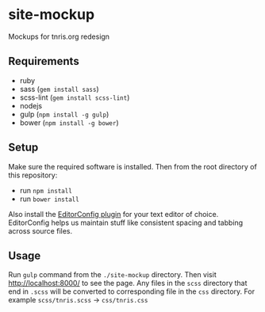 # site-mockup

Mockups for tnris.org redesign


## Requirements

 - ruby
 - sass (`gem install sass`)
 - scss-lint (`gem install scss-lint`)
 - nodejs
 - gulp (`npm install -g gulp`)
 - bower (`npm install -g bower`)


## Setup

Make sure the required software is installed. Then from the root directory of
this repository:

 - run `npm install`
 - run `bower install`

Also install the [EditorConfig plugin](http://editorconfig.org/#download) for your text editor of choice. EditorConfig helps us maintain stuff like consistent spacing and tabbing across source files.

## Usage

Run `gulp` command from the `./site-mockup` directory. Then visit
[http://localhost:8000/](http://localhost:8000/) to see the page. Any files in
the `scss` directory that end in `.scss` will be converted to corresponding file
in the `css` directory. For example `scss/tnris.scss` -> `css/tnris.css`
